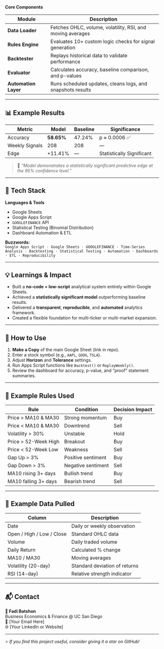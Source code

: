 
**Core Components**

| Module | Description |
|---------|-------------|
| **Data Loader** | Fetches OHLC, volume, volatility, RSI, and moving averages |
| **Rules Engine** | Evaluates 10+ custom logic checks for signal generation |
| **Backtester** | Replays historical data to validate performance |
| **Evaluator** | Calculates accuracy, baseline comparison, and p-values |
| **Automation Layer** | Runs scheduled updates, cleans logs, and snapshots results |

---

## 📊 Example Results  

| Metric | Model | Baseline | Significance |
|--------|--------|-----------|---------------|
| Accuracy | **58.65%** | 47.24% | p ≈ 0.0006 ✅ |
| Weekly Signals | 208 | 208 | — |
| Edge | +11.41% | — | Statistically Significant |

> 📜 *“Model demonstrates a statistically significant predictive edge at the 95% confidence level.”*

---

## 🧩 Tech Stack  

**Languages & Tools**
- Google Sheets  
- Google Apps Script  
- `GOOGLEFINANCE` API  
- Statistical Testing (Binomial Distribution)  
- Dashboard Automation & ETL  

**Buzzwords:**  
`Google Apps Script · Google Sheets · GOOGLEFINANCE · Time-Series Analysis · Backtesting · Statistical Testing · Automation · Dashboards · ETL · Reproducibility`

---

## 💡 Learnings & Impact  
- Built a **no-code + low-script** analytical system entirely within Google Sheets.  
- Achieved a **statistically significant model** outperforming baseline results.  
- Delivered a **transparent**, **reproducible**, and **automated** analytics framework.  
- Created a flexible foundation for multi-ticker or multi-market expansion.  

---

## 🧠 How to Use  

1. **Make a Copy** of the main Google Sheet (link in repo).  
2. Enter a stock symbol (e.g., `AAPL`, `GOOG`, `TSLA`).  
3. Adjust **Horizon** and **Tolerance** settings.  
4. Run Apps Script functions like `Backtest()` or `ReplayWeekly()`.  
5. Review the dashboard for accuracy, p-value, and “proof” statement summaries.  

---

## 🧾 Example Rules Used  

| Rule | Condition | Decision Impact |
|------|------------|-----------------|
| Price > MA10 & MA30 | Strong momentum | Buy |
| Price < MA10 & MA30 | Downtrend | Sell |
| Volatility > 30% | Unstable | Hold |
| Price > 52-Week High | Breakout | Buy |
| Price < 52-Week Low | Weakness | Sell |
| Gap Up > 3% | Positive sentiment | Buy |
| Gap Down > 3% | Negative sentiment | Sell |
| MA10 rising 3+ days | Bullish trend | Buy |
| MA10 falling 3+ days | Bearish trend | Sell |

---

## 🧮 Example Data Pulled  

| Column | Description |
|---------|-------------|
| Date | Daily or weekly observation |
| Open / High / Low / Close | Standard OHLC data |
| Volume | Daily traded volume |
| Daily Return | Calculated % change |
| MA10 / MA30 | Moving averages |
| Volatility (20-day) | Standard deviation of returns |
| RSI (14-day) | Relative strength indicator |

---

## 📬 Contact  

**👤 Fadi Batshon**  
Business Economics & Finance @ UC San Diego  
📧 [Your Email Here]  
🌐 [Your LinkedIn or Website]  

---

⭐ *If you find this project useful, consider giving it a star on GitHub!*  
